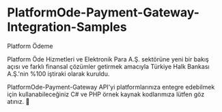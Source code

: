 # PlatformOde-Payment-Gateway-Integration-Samples

Platform Ödeme

Platform Öde Hizmetleri ve Elektronik Para A.Ş. sektörüne yeni bir bakış açısı ve farklı finansal çözümler getirmek amacıyla Türkiye Halk Bankası A.Ş.'nin %100 iştiraki olarak kuruldu.

PlatformOde-Payment-Gateway API'yi platformlarınıza entegre edebilmek için kullanabileceğiniz C# ve PHP örnek kaynak kodlarımıza lütfen göz atınız. 👋
